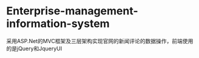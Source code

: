 # Enterprise-management-information-system
采用ASP.Net的MVC框架及三层架构实现官网的新闻评论的数据操作，前端使用的是jQuery和JqueryUI
